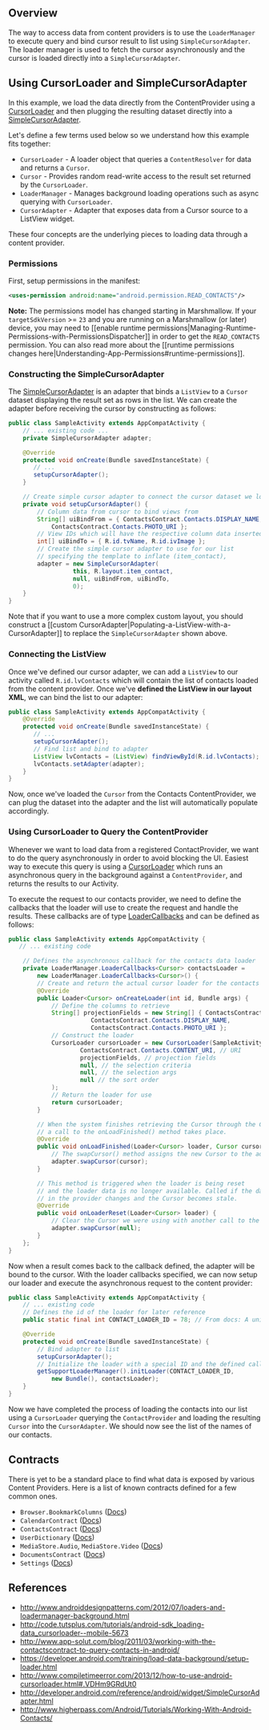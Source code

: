 ## Overview

The way to access data from content providers is to use the `LoaderManager` to execute query and bind cursor result to list using `SimpleCursorAdapter`.  The loader manager is used to fetch the cursor asynchronously and the cursor is loaded directly into a `SimpleCursorAdapter`.

## Using CursorLoader and SimpleCursorAdapter

In this example, we load the data directly from the ContentProvider using a [CursorLoader](https://developer.android.com/training/load-data-background/setup-loader.html) and then plugging the resulting dataset directly into a [SimpleCursorAdapter](http://developer.android.com/reference/android/widget/SimpleCursorAdapter.html).

Let's define a few terms used below so we understand how this example fits together:

 * `CursorLoader` - A loader object that queries a `ContentResolver` for data and returns a `Cursor`.
 * `Cursor` - Provides random read-write access to the result set returned by the `CursorLoader`.
 * `LoaderManager` - Manages background loading operations such as async querying with `CursorLoader`.  
 * `CursorAdapter` - Adapter that exposes data from a Cursor source to a ListView widget.

These four concepts are the underlying pieces to loading data through a content provider.

### Permissions

First, setup permissions in the manifest:

```xml
<uses-permission android:name="android.permission.READ_CONTACTS"/>
```

**Note:** The permissions model has changed starting in Marshmallow. If your `targetSdkVersion` >= `23` and you are running on a Marshmallow (or later) device, you may need to [[enable runtime permissions|Managing-Runtime-Permissions-with-PermissionsDispatcher]] in order to get the `READ_CONTACTS` permission. You can also read more about the [[runtime permissions changes here|Understanding-App-Permissions#runtime-permissions]].

### Constructing the SimpleCursorAdapter

The [SimpleCursorAdapter](http://developer.android.com/reference/android/widget/SimpleCursorAdapter.html) is an adapter that binds a `ListView` to a `Cursor` dataset displaying the result set as rows in the list. We can create the adapter before receiving the cursor by constructing as follows:

```java
public class SampleActivity extends AppCompatActivity {
    // ... existing code ...
    private SimpleCursorAdapter adapter;

    @Override
    protected void onCreate(Bundle savedInstanceState) {
       // ...
       setupCursorAdapter();
    }

    // Create simple cursor adapter to connect the cursor dataset we load with a ListView
    private void setupCursorAdapter() {
        // Column data from cursor to bind views from
      	String[] uiBindFrom = { ContactsContract.Contacts.DISPLAY_NAME,
            ContactsContract.Contacts.PHOTO_URI };
      	// View IDs which will have the respective column data inserted
        int[] uiBindTo = { R.id.tvName, R.id.ivImage };
        // Create the simple cursor adapter to use for our list
        // specifying the template to inflate (item_contact),
      	adapter = new SimpleCursorAdapter(
                  this, R.layout.item_contact,
                  null, uiBindFrom, uiBindTo,
                  0);
    }
}
```

Note that if you want to use a more complex custom layout, you should construct a [[custom CursorAdapter|Populating-a-ListView-with-a-CursorAdapter]] to replace the `SimpleCursorAdapter` shown above.

### Connecting the ListView

Once we've defined our cursor adapter, we can add a `ListView` to our activity called `R.id.lvContacts` which will contain the list of contacts loaded from the content provider. Once we've **defined the ListView in our layout XML**, we can bind the list to our adapter:

```java
public class SampleActivity extends AppCompatActivity {
    @Override
    protected void onCreate(Bundle savedInstanceState) {
       // ...
       setupCursorAdapter();
       // Find list and bind to adapter
       ListView lvContacts = (ListView) findViewById(R.id.lvContacts);
       lvContacts.setAdapter(adapter);
    }
}
```

Now, once we've loaded the `Cursor` from the Contacts ContentProvider, we can plug the dataset into the adapter and the list will automatically populate accordingly.

### Using CursorLoader to Query the ContentProvider

Whenever we want to load data from a registered ContactProvider, we want to do the query asynchronously in order to avoid blocking the UI. Easiest way to execute this query is using a [CursorLoader](https://developer.android.com/training/load-data-background/setup-loader.html) which runs an asynchronous query in the background against a `ContentProvider`, and returns the results to our Activity.

To execute the request to our contacts provider, we need to define the callbacks that the loader will use to create the request and handle the results. These callbacks are of type [LoaderCallbacks](http://developer.android.com/reference/android/app/LoaderManager.LoaderCallbacks.html) and can be defined as follows:


```java
public class SampleActivity extends AppCompatActivity {
   // ... existing code

    // Defines the asynchronous callback for the contacts data loader
    private LoaderManager.LoaderCallbacks<Cursor> contactsLoader =
        new LoaderManager.LoaderCallbacks<Cursor>() {
    	// Create and return the actual cursor loader for the contacts data
    	@Override
    	public Loader<Cursor> onCreateLoader(int id, Bundle args) {
    		// Define the columns to retrieve
    		String[] projectionFields = new String[] { ContactsContract.Contacts._ID,
    	               ContactsContract.Contacts.DISPLAY_NAME,
                       ContactsContract.Contacts.PHOTO_URI };
    		// Construct the loader
    		CursorLoader cursorLoader = new CursorLoader(SampleActivity.this,
    				ContactsContract.Contacts.CONTENT_URI, // URI
    				projectionFields, // projection fields
    				null, // the selection criteria
    				null, // the selection args
    				null // the sort order
    		);
    		// Return the loader for use
    		return cursorLoader;
    	}

    	// When the system finishes retrieving the Cursor through the CursorLoader,
        // a call to the onLoadFinished() method takes place.
    	@Override
    	public void onLoadFinished(Loader<Cursor> loader, Cursor cursor) {
    		// The swapCursor() method assigns the new Cursor to the adapter
    		adapter.swapCursor(cursor);  
    	}

    	// This method is triggered when the loader is being reset
        // and the loader data is no longer available. Called if the data
        // in the provider changes and the Cursor becomes stale.
    	@Override
    	public void onLoaderReset(Loader<Cursor> loader) {
    		// Clear the Cursor we were using with another call to the swapCursor()
    		adapter.swapCursor(null);
    	}
    };
}
```

Now when a result comes back to the callback defined, the adapter will be bound to the cursor. With the loader callbacks specified, we can now setup our loader and execute the asynchronous request to the content provider:

```java
public class SampleActivity extends AppCompatActivity {
    // ... existing code
    // Defines the id of the loader for later reference
    public static final int CONTACT_LOADER_ID = 78; // From docs: A unique identifier for this loader. Can be whatever you want.

    @Override
    protected void onCreate(Bundle savedInstanceState) {
        // Bind adapter to list
        setupCursorAdapter();
        // Initialize the loader with a special ID and the defined callbacks from above
        getSupportLoaderManager().initLoader(CONTACT_LOADER_ID,
            new Bundle(), contactsLoader);
    }
}
```

Now we have completed the process of loading the contacts into our list using a `CursorLoader` querying the `ContactProvider` and loading the resulting `Cursor` into the `CursorAdapter`. We should now see the list of the names of our contacts.

## Contracts

There is yet to be a standard place to find what data is exposed by various Content Providers.  Here is a list of known contracts defined for a few common ones.

* `Browser.BookmarkColumns` ([Docs](http://developer.android.com/reference/android/provider/Browser.BookmarkColumns.html))
* `CalendarContract` ([Docs](http://developer.android.com/reference/android/provider/CalendarContract.html))
* `ContactsContract` ([Docs](http://developer.android.com/reference/android/provider/ContactsContract.html))
* `UserDictionary` ([Docs](http://developer.android.com/reference/android/provider/UserDictionary.html))
* `MediaStore.Audio`, `MediaStore.Video` ([Docs](http://developer.android.com/reference/android/provider/MediaStore.html))
* `DocumentsContract` ([Docs](https://developer.android.com/reference/android/provider/DocumentsContract.html))
* `Settings` ([Docs](http://developer.android.com/reference/android/provider/Settings.html))

## References

 * <http://www.androiddesignpatterns.com/2012/07/loaders-and-loadermanager-background.html>
 * <http://code.tutsplus.com/tutorials/android-sdk_loading-data_cursorloader--mobile-5673>
 * <http://www.app-solut.com/blog/2011/03/working-with-the-contactscontract-to-query-contacts-in-android/>
 * <https://developer.android.com/training/load-data-background/setup-loader.html>
 * <http://www.compiletimeerror.com/2013/12/how-to-use-android-cursorloader.html#.VDHm9GRdUt0>
 * <http://developer.android.com/reference/android/widget/SimpleCursorAdapter.html>
 * <http://www.higherpass.com/Android/Tutorials/Working-With-Android-Contacts/>
